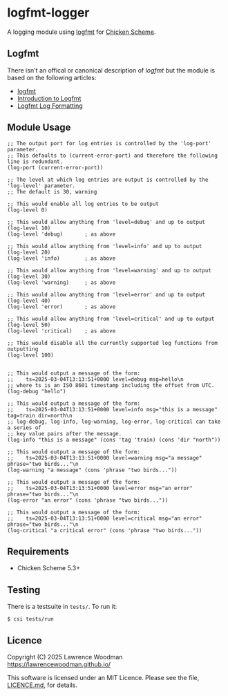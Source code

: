 logfmt-logger
=============
A logging module using [logfmt](https://brandur.org/logfmt) for [Chicken Scheme](https://call-cc.org/).


Logfmt
-------
There isn't an offical or canonical description of _logfmt_ but the module is based on the following articles:
* [logfmt](https://brandur.org/logfmt)
* [Introduction to Logfmt](https://betterstack.com/community/guides/logging/logfmt/)
* [Logfmt Log Formatting](https://docs.appsignal.com/logging/formatting/logfmt.html)


Module Usage
------------

```
;; The output port for log entries is controlled by the 'log-port' parameter.
;; This defaults to (current-error-port) and therefore the following line is redundant.
(log-port (current-error-port))

;; The level at which log entries are output is controlled by the 'log-level' parameter.
;; The default is 30, warning

;; This would enable all log entries to be output
(log-level 0)

;; This would allow anything from 'level=debug' and up to output
(log-level 10)
(log-level 'debug)       ; as above

;; This would allow anything from 'level=info' and up to output
(log-level 20)
(log-level 'info)        ; as above

;; This would allow anything from 'level=warning' and up to output
(log-level 30)
(log-level 'warning)     ; as above

;; This would allow anything from 'level=error' and up to output
(log-level 40)
(log-level 'error)       ; as above

;; This would allow anything from 'level=critical' and up to output
(log-level 50)
(log-level 'critical)    ; as above

;; This would disable all the currently supported log functions from outputting
(log-level 100)


;; This would output a message of the form:
;;    ts=2025-03-04T13:13:51+0000 level=debug msg=hello\n
;; where ts is an ISO 8601 timestamp including the offset from UTC.
(log-debug "hello")

;; This would output a message of the form:
;;    ts=2025-03-04T13:13:51+0000 level=info msg="this is a message" tag=train dir=north\n
;; log-debug, log-info, log-warning, log-error, log-critical can take a series of
;; key value pairs after the message.
(log-info "this is a message" (cons 'tag 'train) (cons 'dir "north"))

;; This would output a message of the form:
;;    ts=2025-03-04T13:13:51+0000 level=warning msg="a message" phrase="two birds..."\n
(log-warning "a message" (cons 'phrase "two birds..."))

;; This would output a message of the form:
;;    ts=2025-03-04T13:13:51+0000 level=error msg="an error" phrase="two birds..."\n
(log-error "an error" (cons 'phrase "two birds..."))

;; This would output a message of the form:
;;    ts=2025-03-04T13:13:51+0000 level=critical msg="an error" phrase="two birds..."\n
(log-critical "a critical error" (cons 'phrase "two birds..."))
```



Requirements
------------
* Chicken Scheme 5.3+


Testing
-------
There is a testsuite in `tests/`.  To run it:

    $ csi tests/run


Licence
-------
Copyright (C) 2025 Lawrence Woodman <https://lawrencewoodman.github.io/>

This software is licensed under an MIT Licence.  Please see the file, [LICENCE.md](https://github.com/lawrencewoodman/logfmt-logger-egg/blob/master/LICENCE.md), for details.

